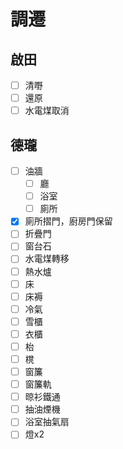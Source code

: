 # 調遷

## 啟田

- [ ] 清嘢
- [ ] 還原
- [ ] 水電煤取消

## 德瓏

- [ ] 油牆
    - [ ] 廳
    - [ ] 浴室
    - [ ] 廁所
- [x] 廁所摺門，廚房門保留
- [ ] 折疊門
- [ ] 窗台石
- [ ] 水電煤轉移
- [ ] 熱水爐
- [ ] 床
- [ ] 床褥
- [ ] 冷氣
- [ ] 雪櫃
- [ ] 衣櫃
- [ ] 枱
- [ ] 櫈
- [ ] 窗簾
- [ ] 窗簾軌
- [ ] 晾衫鐵通
- [ ] 抽油煙機
- [ ] 浴室抽氣扇
- [ ] 燈x2